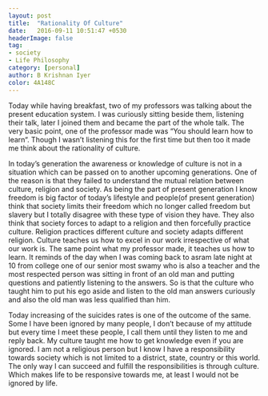 ```yaml
---
layout: post
title:  "Rationality Of Culture"
date:   2016-09-11 10:51:47 +0530
headerImage: false
tag:
- society
- Life Philosophy
category: [personal]
author: B Krishnan Iyer
color: 4A148C
---
```

Today while having breakfast, two of my professors was talking about the present education system. I was
curiously sitting beside them, listening their talk, later I joined them and became the part of the whole
talk. The very basic point, one of the professor made was “You should learn how to learn“. Though I wasn’t
listening this for the first time but then too it made me think about the rationality of culture.

In today’s generation the awareness or knowledge of culture is not in a situation which can be passed on to
another upcoming generations. One of the reason is that they failed to understand the mutual relation
between culture, religion and society. As being the part of present generation I know freedom is big factor
of today’s lifestyle and people(of  present generation) think that society limits their freedom which no
longer called freedom but slavery but I totally disagree with these type of vision they have. They also
think that society forces to adapt to a religion and then forcefully practice culture. Religion practices
different culture and society adapts different religion. Culture teaches us how to excel in our work
irrespective of what our work is. The same point what my professor made, it teaches us how to learn. It
reminds of the day when I was coming back to asram late night at 10 from college one of our senior most
swamy who is also a teacher and the most respected person was sitting in front of an old man and putting
questions and patiently listening to the answers. So is that the culture who taught him to put his ego aside
and listen to the old man answers curiously and also the old man was less qualified than him.

Today increasing of the suicides rates is one of the outcome of the same. Some I have been ignored by many
people, I don’t because of my attitude but every time I meet these people, I call them until they listen to
me and reply back. My culture taught me how to get knowledge even if you are ignored. I am not a religious
person but I know I have a responsibility towards society which is not limited to a district, state, country
or this world. The only way I can succeed and fulfill the responsibilities  is through culture. Which makes
life to be responsive towards me, at least I would not be ignored by life.
